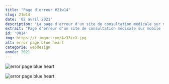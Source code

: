 ```yaml
---
title: "Page d'erreur #21w14"
slug: 21w14
date: '02 avril 2021'
description: "La page d'erreur d'un site de consultation médicale sur mobile."
extrait: "Page d'erreur d'un site de consultation médicale sur mobile (suite 2/2)"
id: '0014'
img: https://i.imgur.com/Az33icX.jpg
alt: error page blue heart
categorie: webdesign
année: 2021
---
```


![error page blue heart](https://i.imgur.com/Az33icX.jpg)

<div class="sep-50"></div>

![error page blue heart](https://i.imgur.com/5eoRiz8.png)


